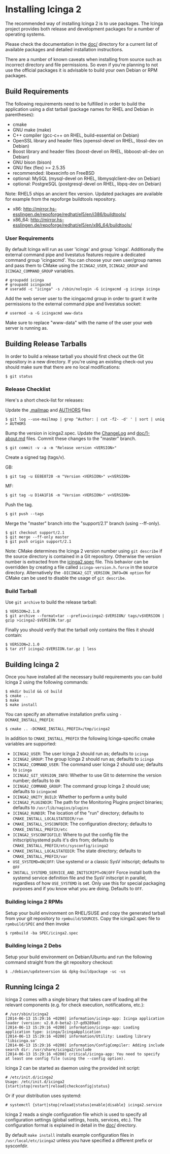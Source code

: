# Installing Icinga 2

The recommended way of installing Icinga 2 is to use packages. The Icinga
project provides both release and development packages for a number
of operating systems.

Please check the documentation in the [doc/](doc/) directory for a current list
of available packages and detailed installation instructions.

There are a number of known caveats when installing from source such as
incorrect directory and file permissions. So even if you're planning to
not use the official packages it is advisable to build your own Debian
or RPM packages.

## Build Requirements

The following requirements need to be fulfilled in order to build the
application using a dist tarball (package names for RHEL and Debian in
parentheses):

* cmake
* GNU make (make)
* C++ compiler (gcc-c++ on RHEL, build-essential on Debian)
* OpenSSL library and header files (openssl-devel on RHEL, libssl-dev on Debian)
* Boost library and header files (boost-devel on RHEL, libboost-all-dev on Debian)
* GNU bison (bison)
* GNU flex (flex) >= 2.5.35
* recommended: libexecinfo on FreeBSD
* optional: MySQL (mysql-devel on RHEL, libmysqlclient-dev on Debian)
* optional: PostgreSQL (postgresql-devel on RHEL, libpq-dev on Debian)

Note: RHEL5 ships an ancient flex version. Updated packages are available for
example from the repoforge buildtools repository.

* x86: http://mirror.hs-esslingen.de/repoforge/redhat/el5/en/i386/buildtools/
* x86\_64: http://mirror.hs-esslingen.de/repoforge/redhat/el5/en/x86_64/buildtools/

### User Requirements

By default Icinga will run as user 'icinga' and group 'icinga'. Additionally the
external command pipe and livestatus features require a dedicated command group
'icingacmd'. You can choose your own user/group names and pass them to CMake
using the `ICINGA2_USER`, `ICINGA2_GROUP` and `ICINGA2_COMMAND_GROUP` variables.

    # groupadd icinga
    # groupadd icingacmd
    # useradd -c "icinga" -s /sbin/nologin -G icingacmd -g icinga icinga

Add the web server user to the icingacmd group in order to grant it write
permissions to the external command pipe and livestatus socket:

    # usermod -a -G icingacmd www-data

Make sure to replace "www-data" with the name of the user your web server
is running as.


## Building Release Tarballs

In order to build a release tarball you should first check out the Git repository
in a new directory. If you're using an existing check-out you should make sure
that there are no local modifications:

    $ git status

### Release Checklist

Here's a short check-list for releases:

Update the [.mailmap](.mailmap) and [AUTHORS](AUTHORS) files

    $ git log --use-mailmap | grep ^Author: | cut -f2- -d' ' | sort | uniq > AUTHORS

Bump the version in icinga2.spec.
Update the [ChangeLog](ChangeLog) and [doc/1-about.md](doc/1-about.md) files.
Commit these changes to the "master" branch.

    $ git commit -v -a -m "Release version <VERSION>"

Create a signed tag (tags/v<VERSION>).

GB:

    $ git tag -u EE8E0720 -m "Version <VERSION>" v<VERSION>
MF:

    $ git tag -u D14A1F16 -m "Version <VERSION>" v<VERSION>
    
Push the tag.

    $ git push --tags
    
Merge the "master" branch into the "support/2.1" branch (using --ff-only).

    $ git checkout support/2.1
    $ git merge --ff-only master
    $ git push origin support/2.1

Note: CMake determines the Icinga 2 version number using `git describe` if the
source directory is contained in a Git repository. Otherwise the version number
is extracted from the [icinga2.spec](icinga2.spec) file. This behavior can be overridden by
creating a file called `icinga-version.h.force` in the source directory.
Alternatively the `-DICINGA2_GIT_VERSION_INFO=ON option` for CMake can be used to
disable the usage of `git describe`.

### Build Tarball

Use `git archive` to build the release tarball:

    $ VERSION=2.1.0
    $ git archive --format=tar --prefix=icinga2-$VERSION/ tags/v$VERSION | gzip >icinga2-$VERSION.tar.gz

Finally you should verify that the tarball only contains the files it should contain:

    $ VERSION=2.1.0
    $ tar ztf icinga2-$VERSION.tar.gz | less


## Building Icinga 2

Once you have installed all the necessary build requirements you can build
Icinga 2 using the following commands:

    $ mkdir build && cd build
    $ cmake ..
    $ make
    $ make install

You can specify an alternative installation prefix using `-DCMAKE_INSTALL_PREFIX`:

    $ cmake .. -DCMAKE_INSTALL_PREFIX=/tmp/icinga2

In addition to `CMAKE_INSTALL_PREFIX` the following Icinga-specific cmake
variables are supported:

- `ICINGA2_USER`: The user Icinga 2 should run as; defaults to `icinga`
- `ICINGA2_GROUP`: The group Icinga 2 should run as; defaults to `icinga`
- `ICINGA2_COMMAND_USER`: The command user Icinga 2 should use; defaults to `icinga`
- `ICINGA2_GIT_VERSION_INFO`: Whether to use Git to determine the version number; defaults to `ON`
- `ICINGA2_COMMAND_GROUP`: The command group Icinga 2 should use; defaults to `icingacmd`
- `ICINGA2_UNITY_BUILD`: Whether to perform a unity build
- `ICINGA2_PLUGINDIR`: The path for the Monitoring Plugins project binaries; defaults to `/usr/lib/nagios/plugins`
- `ICINGA2_RUNDIR`: The location of the "run" directory; defaults to `CMAKE_INSTALL_LOCALSTATEDIR/run`
- `CMAKE_INSTALL_SYSCONFDIR`: The configuration directory; defaults to `CMAKE_INSTALL_PREFIX/etc`
- `ICINGA2_SYSCONFIGFILE`: Where to put the config file the initscript/systemd pulls it's dirs from; 
defaults to `CMAKE_INSTALL_PREFIX/etc/sysconfig/icinga2`
- `CMAKE_INSTALL_LOCALSTATEDIR`: The state directory; defaults to `CMAKE_INSTALL_PREFIX/var`
- `USE_SYSTEMD=ON|OFF`: Use systemd or a classic SysV initscript; defaults to `OFF`
- `INSTALL_SYSTEMD_SERVICE_AND_INITSCRIPT=ON|OFF` Force install both the systemd service definition file 
and the SysV initscript in parallel, regardless of how `USE_SYSTEMD` is set. 
Only use this for special packaging purposes and if you know what you are doing.
Defaults to `OFF`.

### Building Icinga 2 RPMs

Setup your build environment on RHEL/SUSE and copy the generated tarball from your git
repository to `rpmbuild/SOURCES`.
Copy the icinga2.spec file to `rpmbuild/SPEC` and then invoke

    $ rpmbuild -ba SPEC/icinga2.spec

### Building Icinga 2 Debs

Setup your build environment on Debian/Ubuntu and run the following command straight from
the git repository checkout:

    $ ./debian/updateversion && dpkg-buildpackage -uc -us

## Running Icinga 2

Icinga 2 comes with a single binary that takes care of loading all the relevant
components (e.g. for check execution, notifications, etc.):

    # /usr/sbin/icinga2
    [2014-06-13 15:29:16 +0200] information/icinga-app: Icinga application loader (version: v2.0.0-beta2-17-gd9289ad)
    [2014-06-13 15:29:16 +0200] information/icinga-app: Loading application type: icinga/IcingaApplication
    [2014-06-13 15:29:16 +0200] information/Utility: Loading library 'libicinga.so'
    [2014-06-13 15:29:16 +0200] information/ConfigCompiler: Adding include search dir: /usr/share/icinga2/include
    [2014-06-13 15:29:16 +0200] critical/icinga-app: You need to specify at least one config file (using the --config option).

Icinga 2 can be started as daemon using the provided init script:

    # /etc/init.d/icinga2
    Usage: /etc/init.d/icinga2 {start|stop|restart|reload|checkconfig|status}

Or if your distribution uses systemd:

    # systemctl {start|stop|reload|status|enable|disable} icinga2.service

Icinga 2 reads a single configuration file which is used to specify all
configuration settings (global settings, hosts, services, etc.). The
configuration format is explained in detail in the [doc/](doc/) directory.

By default `make install` installs example configuration files in
`/usr/local/etc/icinga2` unless you have specified a different prefix or
sysconfdir.
